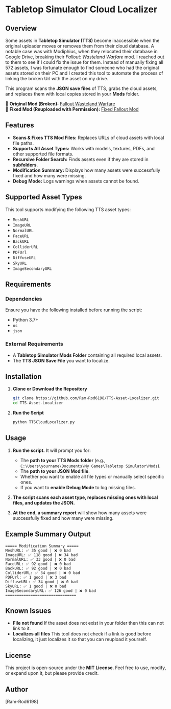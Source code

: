 # Tabletop Simulator Cloud Localizer

## Overview
Some assets in **Tabletop Simulator (TTS)** become inaccessible when the original uploader moves or removes them from their cloud database. A notable case was with Modiphius, when they relocated their database in Google Drive, breaking their *Fallout: Wasteland Warfare* mod. I reached out to them to see if I could fix the issue for them. Instead of manually fixing all 572 assets, I was fortunate enough to find someone who had the original assets stored on their PC and I created this tool to automate the process of linking the broken Url with the asset on my drive.

This program scans the **JSON save files** of TTS, grabs the cloud assets, and replaces them with local copies stored in your **Mods** folder.

📌 **Original Mod (Broken):** [Fallout Wasteland Warfare](https://steamcommunity.com/sharedfiles/filedetails/?id=2165945542)  
📌 **Fixed Mod (Reuploaded with Permission):** [Fixed Fallout Mod](https://steamcommunity.com/sharedfiles/filedetails/?id=3214606965)

## Features
- **Scans & Fixes TTS Mod Files:** Replaces URLs of cloud assets with local file paths.
- **Supports All Asset Types:** Works with models, textures, PDFs, and other supported file formats.
- **Recursive Folder Search:** Finds assets even if they are stored in **subfolders**.
- **Modification Summary:** Displays how many assets were successfully fixed and how many were missing.
- **Debug Mode:** Logs warnings when assets cannot be found.

## Supported Asset Types
This tool supports modifying the following TTS asset types:
- `MeshURL`
- `ImageURL`
- `NormalURL`
- `FaceURL`
- `BackURL`
- `ColliderURL`
- `PDFUrl`
- `DiffuseURL`
- `SkyURL`
- `ImageSecondaryURL`

## Requirements
### Dependencies
Ensure you have the following installed before running the script:
- Python 3.7+
- `os`
- `json`

### External Requirements
- A **Tabletop Simulator Mods Folder** containing all required local assets.
- The **TTS JSON Save File** you want to localize.

## Installation
1. **Clone or Download the Repository**
   ```sh
   git clone https://github.com/Ram-Rod6198/TTS-Asset-Localizer.git
   cd TTS-Asset-Localizer
   ```

2. **Run the Script**
   ```sh
   python TTSCloudLocalizer.py
   ```

## Usage
1. **Run the script.** It will prompt you for:
   - The **path to your TTS Mods folder** (e.g., `C:\Users\yourname\Documents\My Games\Tabletop Simulator\Mods`).
   - The **path to your JSON Mod file**.
   - Whether you want to enable all file types or manually select specific ones.
   - If you want to **enable Debug Mode** to log missing files.

2. **The script scans each asset type, replaces missing ones with local files, and updates the JSON.**

3. **At the end, a summary report** will show how many assets were successfully fixed and how many were missing.

## Example Summary Output
```
===== Modification Summary =====
MeshURL: ✅ 35 good | ❌ 0 bad
ImageURL: ✅ 118 good | ❌ 34 bad
NormalURL: ✅ 33 good | ❌ 0 bad
FaceURL: ✅ 92 good | ❌ 0 bad
BackURL: ✅ 92 good | ❌ 0 bad
ColliderURL: ✅ 34 good | ❌ 0 bad
PDFUrl: ✅ 1 good | ❌ 3 bad
DiffuseURL: ✅ 34 good | ❌ 0 bad
SkyURL: ✅ 1 good | ❌ 0 bad
ImageSecondaryURL: ✅ 126 good | ❌ 0 bad
===============================
```

## Known Issues
- **File not found** If the asset does not exist in your folder then this can not link to it.
- **Localizes all files** This tool does not check if a link is good before localizing, it just localizes it so that you can reupload it yourself.

## License
This project is open-source under the **MIT License**. Feel free to use, modify, or expand upon it, but please provide credit.

## Author
[Ram-Rod6198]
